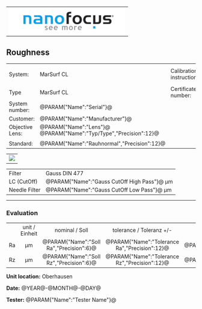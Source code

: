 <!--   EvalAlgoName=NF_NED_MScan_Abnahme_Rauheit_LS -->


||
|-:|
|![](logo.png)|


## Roughness 

 


|||||
|-|-|-|-|
|System: |MarSurf CL |Calibration instruction:| VDI/VDE 2655 Part 1.2|
|Type| MarSurf CL| Certificate number: |600410-44854376|
|System number:| @PARAM{"Name":"Serial"}@|||
|Customer:| @PARAM{"Name":"Manufacturer"}@|||
|Objective Lens: |@PARAM{"Name":"Lens"}@  @PARAM{"Name":"Typ/Type","Precision":12}@ |||
| |  |||
|Standard: |@PARAM{"Name":"Rauhnormal","Precision":12}@|||

 

 

|| 
|:-:|
|![](Roughness_PS.svg)|
 


|||
|:-|:-|
|Filter|Gauss DIN 477|
|LC (CutOff) | @PARAM{"Name":"Gauss CutOff High Pass"}@ µm|
|Needle Filter |@PARAM{"Name":"Gauss CutOff Low Pass"}@ µm| 

--- 

### Evaluation
||||||||
|:-:|:-:|:-:|:-:|:-:|:-:|:-:|
| |unit / Einheit |nominal / Soll | tolerance / Toleranz +/- | actual / Ist| Status|
| Ra   | µm | @PARAM{"Name":"Soll Ra","Precision":6}@ |    @PARAM{"Name":"Tolerance Ra","Precision":12}@|  @PARAM{"Name":"Ra","Precision":3}@ | <span id="controlRa"></span>|
| Rz   | µm| @PARAM{"Name":"Soll Rz","Precision":6}@  |    @PARAM{"Name":"Tolerance Rz","Precision":12}@ |  @PARAM{"Name":"Rz","Precision":3}@ | <span id="controlRz"> </span>|
 
 

__Unit location:__ Oberhausen

__Date:__ @YEAR@-@MONTH@-@DAY@ 

__Tester:__ @PARAM{"Name":"Tester Name"}@


 

<div id="sumresults">  </div>

<script>

var PARAM = @PJSON{"Set":0}@;
var TOLERANCE = @PJSON{"Set":2}@;
var META = @MJSON{"Set":0}@;
 

var tolerance = TOLERANCE["Tolerance Ra"].value;
var v = PARAM["Ra"].value;
var soll =  @PARAM{"Name":"Soll Ra"}@;
if(v < soll-tolerance || v > soll+tolerance) 
{
 document.getElementById("controlRa").innerHTML = "not Ok";
} 
else
{
document.getElementById("controlRa").innerHTML = "Ok";
}

tolerance = TOLERANCE["Tolerance Rz"].value;
v = PARAM["Rz"].value;
soll =  @PARAM{"Name":"Soll Rz"}@;
if(  v < soll-tolerance || v > soll+tolerance) 
{
 document.getElementById("controlRz").innerHTML = "not Ok";
} 
else
{
document.getElementById("controlRz").innerHTML = "Ok";
}

</script>

 
